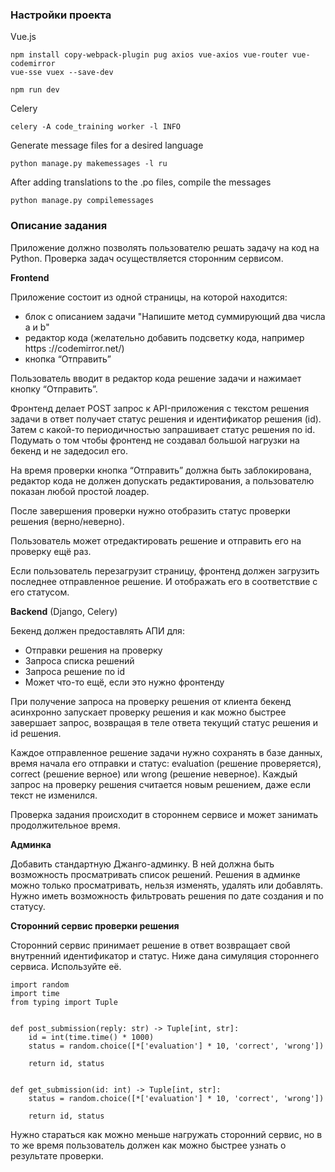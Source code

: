 ### Настройки проекта

Vue.js

    npm install copy-webpack-plugin pug axios vue-axios vue-router vue-codemirror
    vue-sse vuex --save-dev

    npm run dev

Celery

    celery -A code_training worker -l INFO

Generate message files for a desired language

    python manage.py makemessages -l ru
 
After adding translations to the .po files, compile the messages

    python manage.py compilemessages

### Описание задания

Приложение должно позволять пользователю решать задачу на код на Python. Проверка задач осуществляется сторонним сервисом.

**Frontend**

Приложение состоит из одной страницы, на которой находится:
* блок с описанием задачи "Напишите метод суммирующий два числа a и b"
* редактор кода (желательно добавить подсветку кода, например https
://codemirror.net/)
* кнопка “Отправить”

Пользователь вводит в редактор кода решение задачи и нажимает кнопку “Отправить”.

Фронтенд делает POST запрос к API-приложения с текстом решения задачи в ответ получает статус решения и идентификатор решения (id). Затем с какой-то периодичностью запрашивает статус решения по id. Подумать о том чтобы фронтенд не создавал большой нагрузки на бекенд и не задедосил его.

На время проверки кнопка “Отправить” должна быть заблокирована, редактор кода не должен допускать редактирования, а пользователю показан любой простой лоадер.

После завершения проверки нужно отобразить статус проверки решения (верно/неверно).

Пользователь может отредактировать решение и отправить его на проверку ещё раз.

Если пользователь перезагрузит страницу, фронтенд должен загрузить последнее отправленное решение. И отображать его в соответствие с его статусом.

**Backend** (Django, Celery)

Бекенд должен предоставлять АПИ для:
* Отправки решения на проверку
* Запроса списка решений
* Запроса решение по id
* Может что-то ещё, если это нужно фронтенду

При получение запроса на проверку решения от клиента бекенд асинхронно запускает проверку решения и как можно быстрее завершает запрос, возвращая в теле ответа текущий статус решения и id решения.

Каждое отправленное решение задачи нужно сохранять в базе данных, время начала его отправки и статус: evaluation (решение проверяется), correct (решение верное) или wrong (решение неверное). Каждый запрос на проверку решения считается новым решением, даже если текст не изменился.

Проверка задания происходит в стороннем сервисе и может занимать продолжительное время.

**Админка**

Добавить стандартную Джанго-админку. В ней должна быть возможность просматривать список решений. Решения в админке можно только просматривать, нельзя изменять, удалять или добавлять. Нужно иметь возможность фильтровать решения по дате создания и по статусу.

**Сторонний сервис проверки решения**

Сторонний сервис принимает решение в ответ возвращает свой внутренний идентификатор и статус. Ниже дана симуляция стороннего сервиса. Используйте её.

    import random
    import time
    from typing import Tuple


    def post_submission(reply: str) -> Tuple[int, str]:
        id = int(time.time() * 1000)
        status = random.choice([*['evaluation'] * 10, 'correct', 'wrong'])

        return id, status


    def get_submission(id: int) -> Tuple[int, str]:
        status = random.choice([*['evaluation'] * 10, 'correct', 'wrong'])

        return id, status


Нужно стараться как можно меньше нагружать сторонний сервис, но в то же время пользователь должен как можно быстрее узнать о результате проверки.
